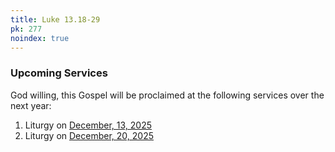 ```yaml
---
title: Luke 13.18-29
pk: 277
noindex: true
---
```


### Upcoming Services

God willing, this Gospel will be proclaimed at the following services over the next year:


1. Liturgy on [December, 13, 2025](https://orthocal.info/readings/gregorian/2025/12/13/)
1. Liturgy on [December, 20, 2025](https://orthocal.info/readings/gregorian/2025/12/20/)
